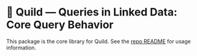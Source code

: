 # 🦔 Quild — Queries in Linked Data: Core Query Behavior

This package is the core library for Quild. See the [repo README](https://github.com/m-ld/quild/?tab=readme-ov-file#quildcore) for usage information.
